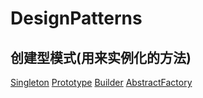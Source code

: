 # DesignPatterns

## 创建型模式(用来实例化的方法)
[Singleton](singleton/README.md)
[Prototype](prototype/README.md)
[Builder](builder/README.md)
[AbstractFactory](abstractFactory/README.md)